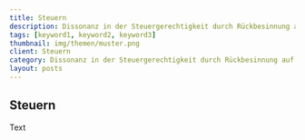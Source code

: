 ```yaml
---
title: Steuern
description: Dissonanz in der Steuergerechtigkeit durch Rückbesinnung auf die Ideale der sozialen Marktwirtschaft harmonisieren
tags: [keyword1, keyword2, keyword3]
thumbnail: img/themen/muster.png
client: Steuern
category: Dissonanz in der Steuergerechtigkeit durch Rückbesinnung auf die Ideale der sozialen Marktwirtschaft harmonisieren
layout: posts
---
```

## Steuern

Text
